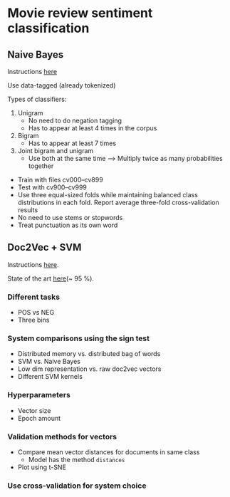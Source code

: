 # Movie review sentiment classification

## Naive Bayes

Instructions [here](https://www.cl.cam.ac.uk/teaching/1920/L90/Instructions201920.pdf)

Use data-tagged (already tokenized)

Types of classifiers:
1. Unigram
    - No need to do negation tagging
    - Has to appear at least 4 times in the corpus
2. Bigram
    - Has to appear at least 7 times
3. Joint bigram and unigram
    - Use both at the same time
    --> Multiply twice as many probabilities together

-  Train with files cv000–cv899
-  Test with cv900–cv999
-  Use three equal-sized folds while maintaining balanced class distributions in each fold. Report average three-fold cross-validation results
- No need to use stems or stopwords
- Treat punctuation as its own word

## Doc2Vec + SVM

Instructions [here](https://www.cl.cam.ac.uk/teaching/1920/L90/Instructions201920_part2.pdf).

State of the art [here](http://nlpprogress.com/english/sentiment_analysis.html)(~ 95 %).

### Different tasks
- POS vs NEG
- Three bins

### System comparisons using the sign test
- Distributed memory vs. distributed bag of words
- SVM vs. Naive Bayes
- Low dim representation vs. raw doc2vec vectors
- Different SVM kernels

### Hyperparameters
- Vector size
- Epoch amount

### Validation methods for vectors
- Compare mean vector distances for documents in same class
    - Model has the method `distances`
- Plot using t-SNE

### Use cross-validation for system choice